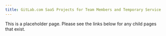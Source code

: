 ```yaml
---
title: GitLab.com SaaS Projects for Team Members and Temporary Service Providers
---
```


This is a placeholder page. Please see the links below for any child pages that exist.
